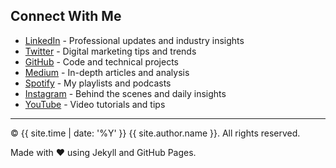 <footer class="footer" markdown="1">

## Connect With Me

- [LinkedIn](https://www.linkedin.com/in/titus-kores-610201200/) - Professional updates and industry insights
- [Twitter](https://x.com/thadigitalguru) - Digital marketing tips and trends
- [GitHub](https://github.com/thadigitalguru) - Code and technical projects
- [Medium](https://medium.com/@thadigitalguru) - In-depth articles and analysis
- [Spotify](https://open.spotify.com/user/thadigitalguru) - My playlists and podcasts
- [Instagram](https://instagram.com/thadigitalguru) - Behind the scenes and daily insights
- [YouTube](https://youtube.com/@thadigitalguru) - Video tutorials and tips

---

© {{ site.time | date: '%Y' }} {{ site.author.name }}. All rights reserved.

Made with ❤️ using Jekyll and GitHub Pages.

</footer> 